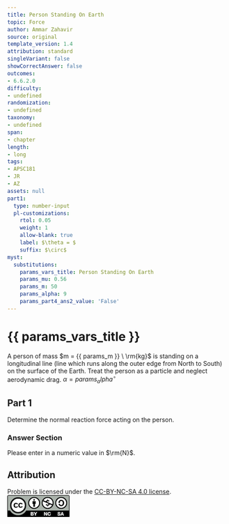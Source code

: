 ```yaml
---
title: Person Standing On Earth
topic: Force
author: Ammar Zahavir
source: original
template_version: 1.4
attribution: standard
singleVariant: false
showCorrectAnswer: false
outcomes:
- 6.6.2.0
difficulty:
- undefined
randomization:
- undefined
taxonomy:
- undefined
span:
- chapter
length:
- long
tags:
- APSC181
- JR
- AZ
assets: null
part1:
  type: number-input
  pl-customizations:
    rtol: 0.05
    weight: 1
    allow-blank: true
    label: $\theta = $
    suffix: $\circ$
myst:
  substitutions:
    params_vars_title: Person Standing On Earth
    params_mu: 0.56
    params_m: 50
    params_alpha: 9
    params_part4_ans2_value: 'False'
---
```

# {{ params_vars_title }}
A person of mass $m = {{ params_m }} \ \rm{kg}$ is standing on a longitudinal line (line which runs along the outer edge from North to South) on the surface of the Earth.
Treat the person as a particle and neglect aerodynamic drag.
$\alpha = {{ params_alpha }}^{\circ}$

## Part 1

Determine the normal reaction force acting on the person.

### Answer Section

Please enter in a numeric value in $\rm{N}$.

## Attribution

Problem is licensed under the [CC-BY-NC-SA 4.0 license](https://creativecommons.org/licenses/by-nc-sa/4.0/).<br> ![The Creative Commons 4.0 license requiring attribution-BY, non-commercial-NC, and share-alike-SA license.](https://raw.githubusercontent.com/firasm/bits/master/by-nc-sa.png)